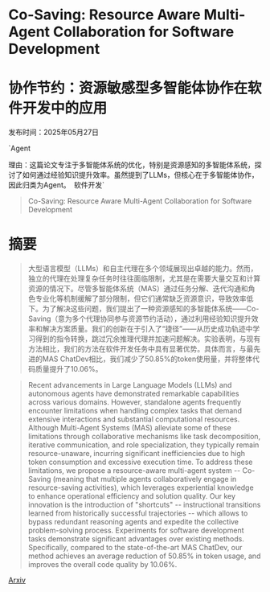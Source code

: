 # Co-Saving: Resource Aware Multi-Agent Collaboration for Software Development
# 协作节约：资源敏感型多智能体协作在软件开发中的应用

发布时间：2025年05月27日

`Agent

理由：这篇论文专注于多智能体系统的优化，特别是资源感知的多智能体系统，探讨了如何通过经验知识提升效率。虽然提到了LLMs，但核心在于多智能体协作，因此归类为Agent。` `软件开发`

> Co-Saving: Resource Aware Multi-Agent Collaboration for Software Development

# 摘要

> 大型语言模型（LLMs）和自主代理在多个领域展现出卓越的能力。然而，独立的代理在处理复杂任务时往往面临限制，尤其是在需要大量交互和计算资源的情况下。尽管多智能体系统（MAS）通过任务分解、迭代沟通和角色专业化等机制缓解了部分限制，但它们通常缺乏资源意识，导致效率低下。为了解决这些问题，我们提出了一种资源感知的多智能体系统——Co-Saving（意为多个代理协同参与资源节约活动），通过利用经验知识提升效率和解决方案质量。我们的创新在于引入了“捷径”——从历史成功轨迹中学习得到的指令转换，跳过冗余推理代理并加速问题解决。实验表明，与现有方法相比，我们的方法在软件开发任务中具有显著优势。具体而言，与最先进的MAS ChatDev相比，我们减少了50.85%的token使用量，并将整体代码质量提升了10.06%。

> Recent advancements in Large Language Models (LLMs) and autonomous agents have demonstrated remarkable capabilities across various domains. However, standalone agents frequently encounter limitations when handling complex tasks that demand extensive interactions and substantial computational resources. Although Multi-Agent Systems (MAS) alleviate some of these limitations through collaborative mechanisms like task decomposition, iterative communication, and role specialization, they typically remain resource-unaware, incurring significant inefficiencies due to high token consumption and excessive execution time. To address these limitations, we propose a resource-aware multi-agent system -- Co-Saving (meaning that multiple agents collaboratively engage in resource-saving activities), which leverages experiential knowledge to enhance operational efficiency and solution quality. Our key innovation is the introduction of "shortcuts" -- instructional transitions learned from historically successful trajectories -- which allows to bypass redundant reasoning agents and expedite the collective problem-solving process. Experiments for software development tasks demonstrate significant advantages over existing methods. Specifically, compared to the state-of-the-art MAS ChatDev, our method achieves an average reduction of 50.85% in token usage, and improves the overall code quality by 10.06%.

[Arxiv](https://arxiv.org/abs/2505.21898)